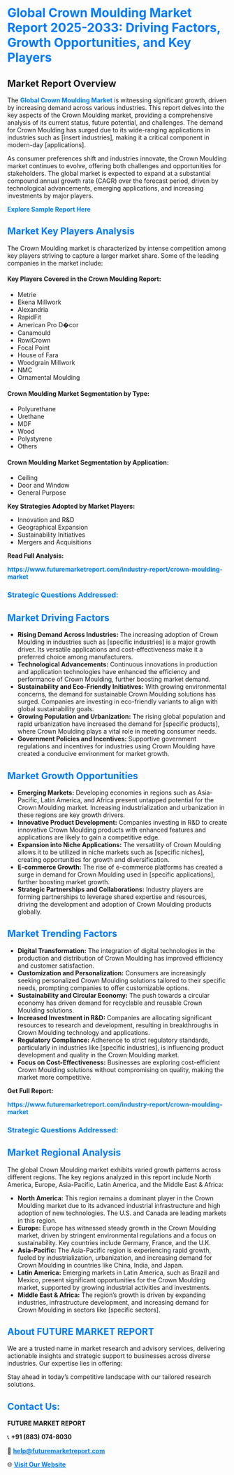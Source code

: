 <h1 style="color: #007BFF;">Global Crown Moulding Market Report 2025-2033: Driving Factors, Growth Opportunities, and Key Players</h1>

<section id="overview">
<h2>Market Report Overview</h2>
<p>The <a href="https://www.futuremarketreport.com/industry-report/crown-moulding-market" style="color: #007BFF; text-decoration: none;"><strong>Global Crown Moulding Market</strong></a> is witnessing significant growth, driven by increasing demand across various industries. This report delves into the key aspects of the Crown Moulding market, providing a comprehensive analysis of its current status, future potential, and challenges. The demand for Crown Moulding has surged due to its wide-ranging applications in industries such as [insert industries], making it a critical component in modern-day [applications].</p>
<p>As consumer preferences shift and industries innovate, the Crown Moulding market continues to evolve, offering both challenges and opportunities for stakeholders. The global market is expected to expand at a substantial compound annual growth rate (CAGR) over the forecast period, driven by technological advancements, emerging applications, and increasing investments by major players.</p>
</section>

<section id="overview">
<p><a href="https://www.futuremarketreport.com/request-sample/reportId=27219" style="color: #007BFF; text-decoration: none;"><strong>Explore Sample Report Here</strong></a></p>
</section>

<section id="key-players">
<h2 style="color: #007BFF;">Market Key Players Analysis</h2>
<p>The Crown Moulding market is characterized by intense competition among key players striving to capture a larger market share. Some of the leading companies in the market include:</p>
<h4>Key Players Covered in the Crown Moulding Report:</h4>
<ul><li>Metrie</li><li>Ekena Millwork</li><li>Alexandria</li><li>RapidFit</li><li>American Pro D�cor</li><li>Canamould</li><li>RowlCrown</li><li>Focal Point</li><li>House of Fara</li><li>Woodgrain Millwork</li><li>NMC</li><li>Ornamental Moulding</li></ul>
<h4>Crown Moulding Market Segmentation by Type:</h4>
<ul><li>Polyurethane</li><li>Urethane</li><li>MDF</li><li>Wood</li><li>Polystyrene</li><li>Others</li></ul>

<h4>Crown Moulding Market Segmentation by Application:</h4>
<ul><li>Ceiling</li><li>Door and Window</li><li>General Purpose</li></ul>
<p><strong>Key Strategies Adopted by Market Players:</strong></p>
<ul>
<li>Innovation and R&D</li>
<li>Geographical Expansion</li>
<li>Sustainability Initiatives</li>
<li>Mergers and Acquisitions</li>
</ul>
</section>

<section>
<p><strong>Read Full Analysis: </strong></p><a href="https://www.futuremarketreport.com/industry-report/crown-moulding-market" style="color: #007BFF; text-decoration: none;"><strong>https://www.futuremarketreport.com/industry-report/crown-moulding-market</strong></a>
<h3 style="color: #007BFF;">Strategic Questions Addressed:</h3>
</section>

<section id="driving-factors">
<h2 style="color: #007BFF;">Market Driving Factors</h2>
<ul>
<li><strong>Rising Demand Across Industries:</strong> The increasing adoption of Crown Moulding in industries such as [specific industries] is a major growth driver. Its versatile applications and cost-effectiveness make it a preferred choice among manufacturers.</li>
<li><strong>Technological Advancements:</strong> Continuous innovations in production and application technologies have enhanced the efficiency and performance of Crown Moulding, further boosting market demand.</li>
<li><strong>Sustainability and Eco-Friendly Initiatives:</strong> With growing environmental concerns, the demand for sustainable Crown Moulding solutions has surged. Companies are investing in eco-friendly variants to align with global sustainability goals.</li>
<li><strong>Growing Population and Urbanization:</strong> The rising global population and rapid urbanization have increased the demand for [specific products], where Crown Moulding plays a vital role in meeting consumer needs.</li>
<li><strong>Government Policies and Incentives:</strong> Supportive government regulations and incentives for industries using Crown Moulding have created a conducive environment for market growth.</li>
</ul>
</section>

<section id="growth-opportunities">
<h2 style="color: #007BFF;">Market Growth Opportunities</h2>
<ul>
<li><strong>Emerging Markets:</strong> Developing economies in regions such as Asia-Pacific, Latin America, and Africa present untapped potential for the Crown Moulding market. Increasing industrialization and urbanization in these regions are key growth drivers.</li>
<li><strong>Innovative Product Development:</strong> Companies investing in R&D to create innovative Crown Moulding products with enhanced features and applications are likely to gain a competitive edge.</li>
<li><strong>Expansion into Niche Applications:</strong> The versatility of Crown Moulding allows it to be utilized in niche markets such as [specific niches], creating opportunities for growth and diversification.</li>
<li><strong>E-commerce Growth:</strong> The rise of e-commerce platforms has created a surge in demand for Crown Moulding used in [specific applications], further boosting market growth.</li>
<li><strong>Strategic Partnerships and Collaborations:</strong> Industry players are forming partnerships to leverage shared expertise and resources, driving the development and adoption of Crown Moulding products globally.</li>
</ul>
</section>

<section id="trending-factors">
<h2 style="color: #007BFF;">Market Trending Factors</h2>
<ul>
<li><strong>Digital Transformation:</strong> The integration of digital technologies in the production and distribution of Crown Moulding has improved efficiency and customer satisfaction.</li>
<li><strong>Customization and Personalization:</strong> Consumers are increasingly seeking personalized Crown Moulding solutions tailored to their specific needs, prompting companies to offer customizable options.</li>
<li><strong>Sustainability and Circular Economy:</strong> The push towards a circular economy has driven demand for recyclable and reusable Crown Moulding solutions.</li>
<li><strong>Increased Investment in R&D:</strong> Companies are allocating significant resources to research and development, resulting in breakthroughs in Crown Moulding technology and applications.</li>
<li><strong>Regulatory Compliance:</strong> Adherence to strict regulatory standards, particularly in industries like [specific industries], is influencing product development and quality in the Crown Moulding market.</li>
<li><strong>Focus on Cost-Effectiveness:</strong> Businesses are exploring cost-efficient Crown Moulding solutions without compromising on quality, making the market more competitive.</li>
</ul>
</section>

<section>
<p><strong>Get Full Report: </strong></p><a href="https://www.futuremarketreport.com/industry-report/crown-moulding-market" style="color: #007BFF; text-decoration: none;"><strong>https://www.futuremarketreport.com/industry-report/crown-moulding-market</strong></a>
<h3 style="color: #007BFF;">Strategic Questions Addressed:</h3>
</section>


<section id="regional-analysis">
<h2 style="color: #007BFF;">Market Regional Analysis</h2>
<p>The global Crown Moulding market exhibits varied growth patterns across different regions. The key regions analyzed in this report include North America, Europe, Asia-Pacific, Latin America, and the Middle East & Africa:</p>
<ul>
<li><strong>North America:</strong> This region remains a dominant player in the Crown Moulding market due to its advanced industrial infrastructure and high adoption of new technologies. The U.S. and Canada are leading markets in this region.</li>
<li><strong>Europe:</strong> Europe has witnessed steady growth in the Crown Moulding market, driven by stringent environmental regulations and a focus on sustainability. Key countries include Germany, France, and the U.K.</li>
<li><strong>Asia-Pacific:</strong> The Asia-Pacific region is experiencing rapid growth, fueled by industrialization, urbanization, and increasing demand for Crown Moulding in countries like China, India, and Japan.</li>
<li><strong>Latin America:</strong> Emerging markets in Latin America, such as Brazil and Mexico, present significant opportunities for the Crown Moulding market, supported by growing industrial activities and investments.</li>
<li><strong>Middle East & Africa:</strong> The region’s growth is driven by expanding industries, infrastructure development, and increasing demand for Crown Moulding in sectors like [specific sectors].</li>
</ul>
</section>

<footer>
<h2 style="color: #007BFF;">About FUTURE MARKET REPORT</h2>
<p>We are a trusted name in market research and advisory services, delivering actionable insights and strategic support to businesses across diverse industries. Our expertise lies in offering:</p>

<p>Stay ahead in today’s competitive landscape with our tailored research solutions.</p>

<h2 style="color: #007BFF;">Contact Us:</h2>
<p><strong>FUTURE MARKET REPORT</strong></p>
<p>📞 <strong>+91 (883) 074-8030</strong></p>
<p>📧 <strong><a href="mailto:help@futuremarketreport.com" style="color: #007BFF;">help@futuremarketreport.com</a></strong></p>
<p>🌐 <strong><a href="https://www.futuremarketreport.com/" style="color: #007BFF;">Visit Our Website</a></strong></p>
</footer>